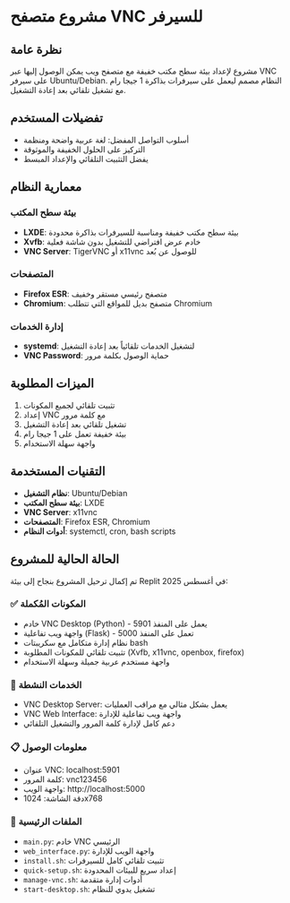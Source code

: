 # مشروع متصفح VNC للسيرفر

## نظرة عامة

مشروع لإعداد بيئة سطح مكتب خفيفة مع متصفح ويب يمكن الوصول إليها عبر VNC على سيرفر Ubuntu/Debian. النظام مصمم ليعمل على سيرفرات بذاكرة 1 جيجا رام مع تشغيل تلقائي بعد إعادة التشغيل.

## تفضيلات المستخدم

- أسلوب التواصل المفضل: لغة عربية واضحة ومنظمة
- التركيز على الحلول الخفيفة والموثوقة
- يفضل التثبيت التلقائي والإعداد المبسط

## معمارية النظام

### بيئة سطح المكتب
- **LXDE**: بيئة سطح مكتب خفيفة ومناسبة للسيرفرات بذاكرة محدودة
- **Xvfb**: خادم عرض افتراضي للتشغيل بدون شاشة فعلية
- **VNC Server**: TigerVNC أو x11vnc للوصول عن بُعد

### المتصفحات
- **Firefox ESR**: متصفح رئيسي مستقر وخفيف
- **Chromium**: متصفح بديل للمواقع التي تتطلب Chromium

### إدارة الخدمات
- **systemd**: لتشغيل الخدمات تلقائياً بعد إعادة التشغيل
- **VNC Password**: حماية الوصول بكلمة مرور

## الميزات المطلوبة

1. تثبيت تلقائي لجميع المكونات
2. إعداد VNC مع كلمة مرور
3. تشغيل تلقائي بعد إعادة التشغيل
4. بيئة خفيفة تعمل على 1 جيجا رام
5. واجهة سهلة الاستخدام

## التقنيات المستخدمة

- **نظام التشغيل**: Ubuntu/Debian
- **بيئة سطح المكتب**: LXDE
- **VNC Server**: x11vnc
- **المتصفحات**: Firefox ESR, Chromium
- **أدوات النظام**: systemctl, cron, bash scripts

## الحالة الحالية للمشروع

تم إكمال ترحيل المشروع بنجاح إلى بيئة Replit في أغسطس 2025:

### ✅ المكونات المُكملة
- خادم VNC Desktop (Python) - يعمل على المنفذ 5901
- واجهة ويب تفاعلية (Flask) - تعمل على المنفذ 5000  
- نظام إدارة متكامل مع سكريبتات bash
- تثبيت تلقائي للمكونات المطلوبة (Xvfb, x11vnc, openbox, firefox)
- واجهة مستخدم عربية جميلة وسهلة الاستخدام

### 🚀 الخدمات النشطة
- VNC Desktop Server: يعمل بشكل مثالي مع مراقب العمليات
- VNC Web Interface: واجهة ويب تفاعلية للإدارة
- دعم كامل لإدارة كلمة المرور والتشغيل التلقائي

### 📋 معلومات الوصول
- عنوان VNC: localhost:5901
- كلمة المرور: vnc123456
- واجهة الويب: http://localhost:5000
- دقة الشاشة: 1024x768

### 🔧 الملفات الرئيسية
- `main.py`: خادم VNC الرئيسي
- `web_interface.py`: واجهة الويب للإدارة
- `install.sh`: تثبيت تلقائي كامل للسيرفرات
- `quick-setup.sh`: إعداد سريع للبيئات المحدودة
- `manage-vnc.sh`: أدوات إدارة متقدمة
- `start-desktop.sh`: تشغيل يدوي للنظام